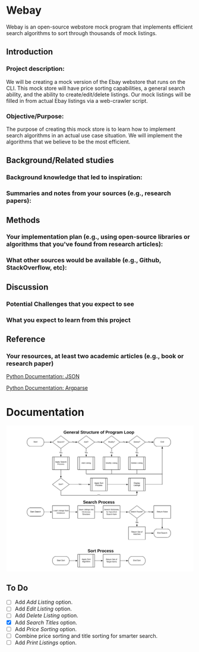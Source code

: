 # Webay
Webay is an open-source webstore mock program that implements efficient search algorithms to sort through thousands of mock listings. 

## Introduction

### Project description:

We will be creating a mock version of the Ebay webstore that runs on the CLI. This mock store will have price sorting capabilities, a general search ability, and the ability to create/edit/delete listings. Our mock listings will be filled in from actual Ebay listings via a web-crawler script.

### Objective/Purpose:
The purpose of creating this mock store is to learn how to implement search algorithms in an actual use case situation. We will implement the algorithms that we believe to be the most efficient. 
 
## Background/Related studies

### Background knowledge that led to inspiration:

### Summaries and notes from your sources (e.g., research papers):

## Methods
### Your implementation plan (e.g., using open-source libraries or algorithms that you've found from research articles):

### What other sources would be available (e.g., Github, StackOverflow, etc):


## Discussion

### Potential Challenges that you expect to see

### What you expect to learn from this project

## Reference

### Your resources, at least two academic articles (e.g., book or research paper)
[Python Documentation: JSON](https://docs.python.org/3.7/tutorial/inputoutput.html#reading-and-writing-files)

[Python Documentation: Argparse](https://docs.python.org/3/library/argparse.html)



# Documentation
![General Program Structure](assets/images/program_structure_chart.png)

## To Do

- [ ] Add *Add Listing* option. 
- [ ] Add *Edit Listing* option. 
- [ ] Add *Delete Listing* option.
- [x] Add *Search Titles* option.
- [ ] Add *Price Sorting* option.
- [ ] Combine price sorting and title sorting for smarter search.
- [ ] Add *Print Listings* option.
